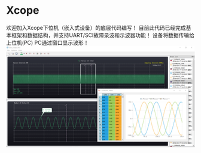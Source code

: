 # Xcope
欢迎加入Xcope下位机（嵌入式设备）的底层代码编写！
目前此代码已经完成基本框架和数据结构，并支持UART/SCI故障录波和示波器功能！
设备将数据传输给上位机(PC) PC通过窗口显示波形！
![](https://github.com/xuwei19881106/Xcope/raw/master/image/Xcope.png)
